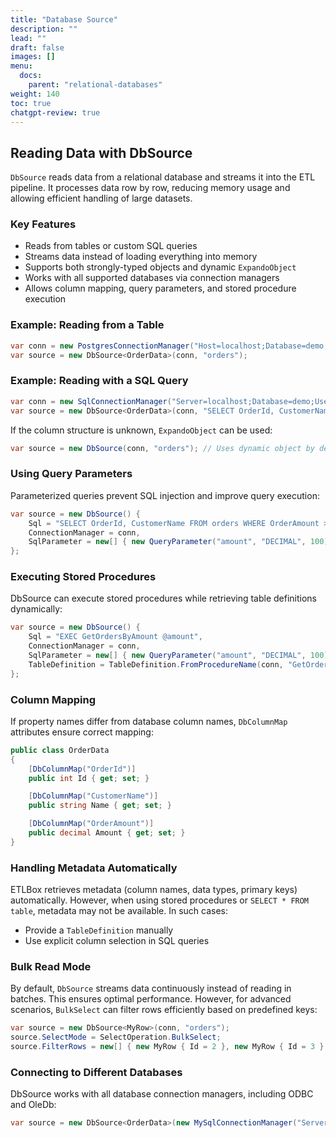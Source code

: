 ```yaml
---
title: "Database Source"
description: ""
lead: ""
draft: false
images: []
menu:
  docs:
    parent: "relational-databases"
weight: 140
toc: true
chatgpt-review: true
---
```


## Reading Data with DbSource

`DbSource` reads data from a relational database and streams it into the ETL pipeline. It processes data row by row, reducing memory usage and allowing efficient handling of large datasets.

### Key Features
- Reads from tables or custom SQL queries
- Streams data instead of loading everything into memory
- Supports both strongly-typed objects and dynamic `ExpandoObject`
- Works with all supported databases via connection managers
- Allows column mapping, query parameters, and stored procedure execution

### Example: Reading from a Table

```csharp
var conn = new PostgresConnectionManager("Host=localhost;Database=demo;Username=postgres;Password=etlboxpassword;");
var source = new DbSource<OrderData>(conn, "orders");
```

### Example: Reading with a SQL Query

```csharp
var conn = new SqlConnectionManager("Server=localhost;Database=demo;User Id=sa;Password=yourpassword;");
var source = new DbSource<OrderData>(conn, "SELECT OrderId, CustomerName FROM orders WHERE OrderAmount > 100");
```

If the column structure is unknown, `ExpandoObject` can be used:

```csharp
var source = new DbSource(conn, "orders"); // Uses dynamic object by default
```

### Using Query Parameters

Parameterized queries prevent SQL injection and improve query execution:

```csharp
var source = new DbSource() {
    Sql = "SELECT OrderId, CustomerName FROM orders WHERE OrderAmount > @amount",
    ConnectionManager = conn,
    SqlParameter = new[] { new QueryParameter("amount", "DECIMAL", 100) }
};
```

### Executing Stored Procedures

DbSource can execute stored procedures while retrieving table definitions dynamically:

```csharp
var source = new DbSource() {
    Sql = "EXEC GetOrdersByAmount @amount",
    ConnectionManager = conn,
    SqlParameter = new[] { new QueryParameter("amount", "DECIMAL", 100) },
    TableDefinition = TableDefinition.FromProcedureName(conn, "GetOrdersByAmount")
};
```

### Column Mapping

If property names differ from database column names, `DbColumnMap` attributes ensure correct mapping:

```csharp
public class OrderData
{
    [DbColumnMap("OrderId")]
    public int Id { get; set; }

    [DbColumnMap("CustomerName")]
    public string Name { get; set; }

    [DbColumnMap("OrderAmount")]
    public decimal Amount { get; set; }
}
```

### Handling Metadata Automatically

ETLBox retrieves metadata (column names, data types, primary keys) automatically. However, when using stored procedures or `SELECT * FROM table`, metadata may not be available. In such cases:
- Provide a `TableDefinition` manually
- Use explicit column selection in SQL queries

### Bulk Read Mode

By default, `DbSource` streams data continuously instead of reading in batches. This ensures optimal performance. However, for advanced scenarios, `BulkSelect` can filter rows efficiently based on predefined keys:

```csharp
var source = new DbSource<MyRow>(conn, "orders");
source.SelectMode = SelectOperation.BulkSelect;
source.FilterRows = new[] { new MyRow { Id = 2 }, new MyRow { Id = 3 } };
```

### Connecting to Different Databases

DbSource works with all database connection managers, including ODBC and OleDb:

```csharp
var source = new DbSource<OrderData>(new MySqlConnectionManager("Server=localhost;Database=demo;User=root;Password=yourpassword;"), "orders");
```

